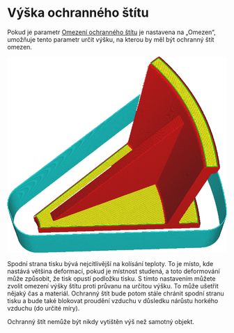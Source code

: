 Výška ochranného štítu
====
Pokud je parametr [Omezení ochranného štítu](draft_shield_height_limitation.md) je nastavena na „Omezen“, umožňuje tento parametr určit výšku, na kterou by měl být ochranný štít omezen.

![Ochranný štít je omezen na výšku 20 mm](../../../articles/images/draft_shield_height_limitation.png)

Spodní strana tisku bývá nejcitlivější na kolísání teploty. To je místo, kde nastává většina deformací, pokud je místnost studená, a toto deformování může způsobit, že tisk opustí podložku tisku. S tímto nastavením můžete zvolit omezení výšky štítu proti průvanu na určitou výšku. To může ušetřit nějaký čas a materiál. Ochranný štít bude potom stále chránit spodní stranu tisku a bude také blokovat proudění vzduchu v důsledku nárůstu horkého vzduchu (do určité míry).

Ochranný štít nemůže být nikdy vytištěn výš než samotný objekt.
